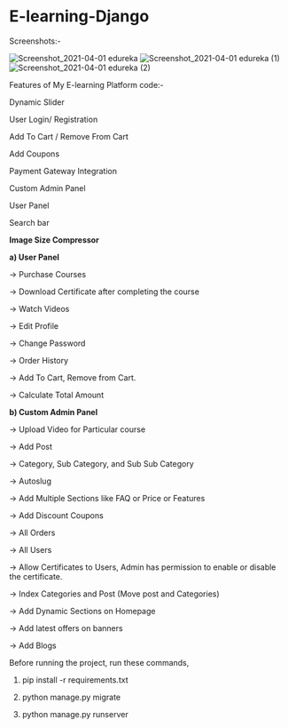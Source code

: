 # E-learning-Django
 

Screenshots:- 

![Screenshot_2021-04-01 edureka ](https://user-images.githubusercontent.com/59178005/113218249-d6ba0200-929c-11eb-8ee9-40067b996f7e.png)
![Screenshot_2021-04-01 edureka (1)](https://user-images.githubusercontent.com/59178005/113218261-d9b4f280-929c-11eb-981f-9b385bb6de34.png)
![Screenshot_2021-04-01 edureka (2)](https://user-images.githubusercontent.com/59178005/113218264-db7eb600-929c-11eb-8c67-036461ad73f5.png)


Features of My E-learning Platform code:-

Dynamic Slider

User Login/ Registration

Add To Cart / Remove From Cart

Add Coupons

Payment Gateway Integration

Custom Admin Panel

User Panel

Search bar

**Image Size Compressor**

**a) User Panel**

-> Purchase Courses

-> Download Certificate after completing the course

-> Watch Videos

-> Edit Profile

-> Change Password

-> Order History

-> Add To Cart, Remove from Cart.

-> Calculate Total Amount 

**b) Custom Admin Panel**

-> Upload Video for Particular course

-> Add Post

-> Category, Sub Category, and Sub Sub Category

-> Autoslug

-> Add Multiple Sections like FAQ or Price or Features

-> Add Discount Coupons

-> All Orders

-> All Users

-> Allow Certificates to Users, Admin has permission to enable or disable the certificate.

-> Index Categories and Post (Move post and Categories)

-> Add Dynamic Sections on Homepage

-> Add latest offers on banners

-> Add Blogs 


Before running the project, run these commands, 
 1) pip install -r requirements.txt   

 2) python manage.py migrate   

3) python manage.py runserver   

